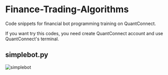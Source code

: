 # Finance-Trading-Algorithms

Code snippets for financial bot programming training on QuantConnect.

If you want try this codes, you need create QuantConnect account and use QuantConnect's terminal.

## simplebot.py

![simplebot](https://user-images.githubusercontent.com/73748872/230595452-3e9edb7a-d1eb-45eb-b07e-17bdbd47c491.png)
